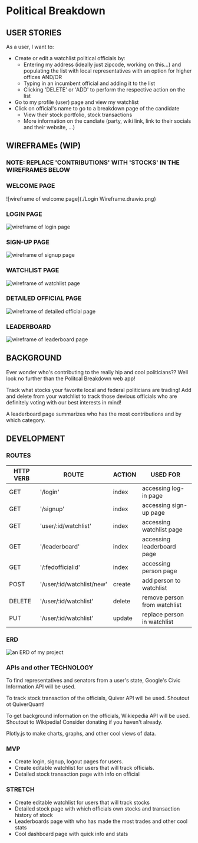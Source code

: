 # Political Breakdown

## USER STORIES

As a user, I want to:

- Create or edit a watchlist political officials by:
  - Entering my address (ideally just zipcode, working on this...) and populating the list with local representatives with an option for higher offices AND/OR
  - Typing in an incumbent official and adding it to the list
  - Clicking 'DELETE' or 'ADD' to perform the respective action on the list
- Go to my profile (user) page and view my watchlist
- Click on official's name to go to a breakdown page of the candidate
  - View their stock portfolio, stock transactions
  - More information on the candiate (party, wiki link, link to their socials and their website, ...) 

## WIREFRAMEs (WIP)

### NOTE: REPLACE 'CONTRIBUTIONS' WITH 'STOCKS' IN THE WIREFRAMES BELOW

### WELCOME PAGE
![wireframe of welcome page](./Login Wireframe.drawio.png)

### LOGIN PAGE
![wireframe of login page](./Login2_Wireframe.drawio.png)

### SIGN-UP PAGE
![wireframe of signup page](./Sign-up_Wireframe.drawio.png)

### WATCHLIST PAGE
![wireframe of watchlist page](./Watchlist_Wireframe.drawio.png)

### DETAILED OFFICIAL PAGE
![wireframe of detailed official page](./Detailed_Official_Wireframe.drawio.png)

### LEADERBOARD
![wireframe of leaderboard page](./Leaderboard_Wireframe.drawio.png)

## BACKGROUND

Ever wonder who's contributing to the really hip and cool politicians?? Well look no further than the Politcal Breakdown web app!

Track what stocks your favorite local and federal politicians are trading! Add and delete from your watchlist to track those devious officials who are definitely voting with our best interests in mind!

A leaderboard page summarizes who has the most contributions and by which category.

## DEVELOPMENT

### ROUTES

|HTTP VERB|ROUTE                    |ACTION|USED FOR                     |
|---------|-------------------------|------|---------------------------- |
|GET      |'/login'                 |index |accessing log-in page        |
|GET      |'/signup'                |index |accessing sign-up page       | 
|GET      |'user/:id/watchlist'     |index |accessing watchlist page     |
|GET      |'/leaderboard'           |index |accessing leaderboard page   |
|GET      |'/:fedofficialid'        |index |accessing person page        |
|POST     |'/user/:id/watchlist/new'|create|add person to watchlist      |
|DELETE   |'/user/:id/watchlist'    |delete|remove person from watchlist |
|PUT      |'/user/:id/watchlist'    |update|replace person in watchlist  |

### ERD

![an ERD of my project](./ERD.drawio.png)

### APIs and other TECHNOLOGY

To find representatives and senators from a user's state, Google's Civic Information API will be used.

To track stock transaction of the officials, Quiver API will be used. Shoutout ot QuiverQuant!

To get background information on the officials, Wikiepedia API will be used. Shoutout to Wikipedia! Consider donating if you haven't already.

Plotly.js to make charts, graphs, and other cool views of data.

### MVP

- Create login, signup, logout pages for users.
- Create editable watchlist for users that will track officials.
- Detailed stock transaction page with info on official

### STRETCH

- Create editable watchlist for users that will track stocks
- Detailed stock page with which officials own stocks and transaction history of stock
- Leaderboards page with who has made the most trades and other cool stats
- Cool dashboard page with quick info and stats

